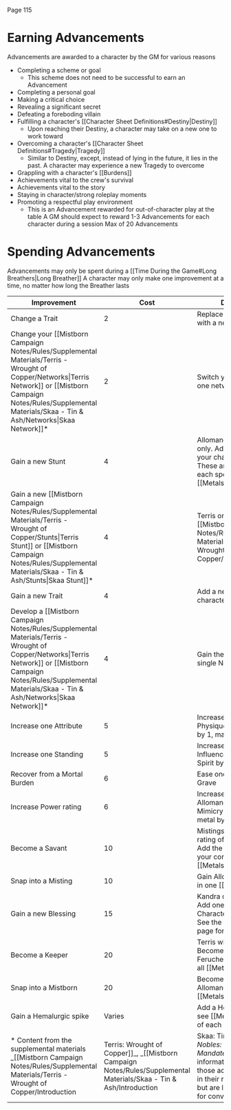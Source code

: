 Page 115
# Earning Advancements
Advancements are awarded to a character by the GM for various reasons
- Completing a scheme or goal
    - This scheme does not need to be successful to earn an Advancement
- Completing a personal goal
- Making a critical choice
- Revealing a significant secret
- Defeating a foreboding villain
- Fulfilling a character's [[Character Sheet Definitions#Destiny|Destiny]]
    - Upon reaching their Destiny, a character may take on a new one to work toward
- Overcoming a character's [[Character Sheet Definitions#Tragedy|Tragedy]]
    - Similar to Destiny, except, instead of lying in the future, it lies in the past. A character may experience a new Tragedy to overcome
- Grappling with a character's [[Burdens]]
- Achievements vital to the crew's survival
- Achievements vital to the story
- Staying in character/strong roleplay moments
- Promoting a respectful play environment
    - This is an Advancement rewarded for out-of-character play at the table
A GM should expect to reward 1-3 Advancements for each character during a session
Max of 20 Advancements
# Spending Advancements
Advancements may only be spent during a [[Time During the Game#Long Breathers|Long Breather]]
A character may only make one improvement at a time, no matter how long the Breather lasts

| Improvement                                                                                                                                                                                                                   | Cost   | Description                                                                                                                           |
| ----------------------------------------------------------------------------------------------------------------------------------------------------------------------------------------------------------------------------- | ------ | ------------------------------------------------------------------------------------------------------------------------------------- |
| Change a Trait                                                                                                                                                                                                                | 2      | Replace an existing Trait with a new one                                                                                              |
| Change your [[Mistborn Campaign Notes/Rules/Supplemental Materials/Terris - Wrought of Copper/Networks\|Terris Network]] or [[Mistborn Campaign Notes/Rules/Supplemental Materials/Skaa - Tin & Ash/Networks\|Skaa Network]]* | 2      | Switch your loyalties from one network to another                                                                                     |
| Gain a new Stunt                                                                                                                                                                                                              | 4      | Allomancers and Kandra only. Add a Stunt to one of your character's powers. These are detailed under each specified [[Metals\|metal]] |
| Gain a new [[Mistborn Campaign Notes/Rules/Supplemental Materials/Terris - Wrought of Copper/Stunts\|Terris Stunt]] or [[Mistborn Campaign Notes/Rules/Supplemental Materials/Skaa - Tin & Ash/Stunts\|Skaa Stunt]]*          | 4      | Terris only. Gain a new [[Mistborn Campaign Notes/Rules/Supplemental Materials/Terris - Wrought of Copper/Stunts\|stunt]].            |
| Gain a new Trait                                                                                                                                                                                                              | 4      | Add a new Trait to your character                                                                                                     |
| Develop a [[Mistborn Campaign Notes/Rules/Supplemental Materials/Terris - Wrought of Copper/Networks\|Terris Network]] or [[Mistborn Campaign Notes/Rules/Supplemental Materials/Skaa - Tin & Ash/Networks\|Skaa Network]]*   | 4      | Gain the benefits of a single Network                                                                                                 |
| Increase one Attribute                                                                                                                                                                                                        | 5      | Increase your character’s Physique, Charm, or Wits by 1, max of 6                                                                     |
| Increase one Standing                                                                                                                                                                                                         | 5      | Increase your character’s Influence, Resources, or Spirit by 1, max of 10                                                             |
| Recover from a Mortal Burden                                                                                                                                                                                                  | 6      | Ease one Mortal Burden to Grave                                                                                                       |
| Increase Power rating                                                                                                                                                                                                         | 6      | Increase your character's Allomancy, Feruchemy, or Mimicry rating with 1 metal by 1, max of 10                                        |
| Become a Savant                                                                                                                                                                                                               | 10     | Mistings with Allomancy rating of 7+ only<br>Add the Savant ability for your corresponding [[Metals\|metal]]                          |
| Snap into a Misting                                                                                                                                                                                                           | 10     | Gain Allomancy rating of 4 in one [[Metals\|metal]]                                                                                   |
| Gain a new Blessing                                                                                                                                                                                                           | 15     | Kandra only<br>Add one Blessing your Character does not have. See the [[Metals\|metals]] page for blessings                           |
| Become a Keeper                                                                                                                                                                                                               | 20     | Terris without powers only<br>Become a Keeper with a Feruchemy rating of 2 in all [[Metals\|metals]]                                  |
| Snap into a Mistborn                                                                                                                                                                                                          | 20     | Become a Mistborn with Allomancy rating of 3 in all [[Metals\|metals]]                                                                |
| Gain a Hemalurgic spike                                                                                                                                                                                                       | Varies | Add a Hemalurgic spike, see [[Metals]] for the cost of each spike                                                                     |
\* Content from the supplemental materials _[[Mistborn Campaign Notes/Rules/Supplemental Materials/Terris - Wrought of Copper/Introduction|Terris: Wrought of Copper]]_, _[[Mistborn Campaign Notes/Rules/Supplemental Materials/Skaa - Tin & Ash/Introduction|Skaa: Tin & Ash]]_, and _Nobles: The Golden Mandate_. Majority of the information regarding those advancements are in their respective folders, but are listed in this page for convenience